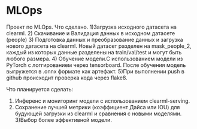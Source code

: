 # MLOps
Проект по MLOps.
Что сделано.
1)Загрузка исходного датасета на clearml.
2) Скачивание и Валидация данных в исходном датасете (people)
3) Подготовка данных и преобразование данных и загрузка нового датасета на clearml. Новый датасет разделен на mask_people_2, каждый из которых данные разделены на train/val/test и могут быть любого размера.
4) Обучение модели.С использованием модели из PyTorch с логгированием через tensorboard. После обучения модель выгружется в .onnx формате как артефакт.
5)При выполнении push в github происходит проверка кода через flake8.

Что планируется сделать:
1) Инференс и мониторинг модели с использованием clearml-serving.
2) Сохранение лучшей метрики (коэффициент Дайса или IOU) для будующей загрузки из clearml и сравнения с новыми моделями. 
3)Выбор более эффективной модели.
